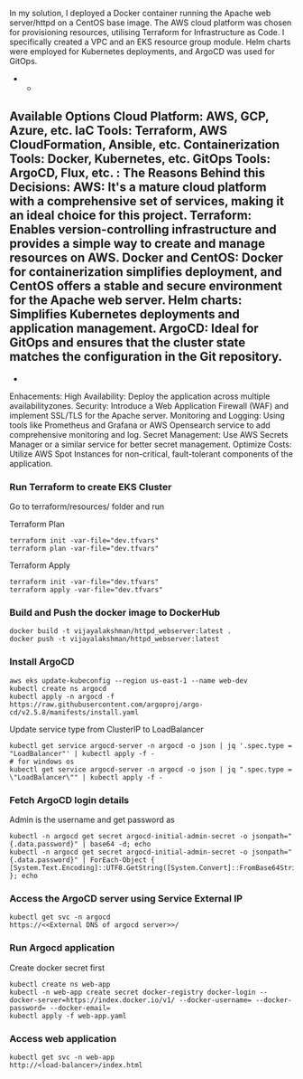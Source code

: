 In my solution, I deployed a Docker container running the Apache web server/httpd on a CentOS base image. The AWS cloud platform was chosen for provisioning resources,
utilising Terraform for Infrastructure as Code. I specifically created a VPC and an EKS resource group module. Helm charts were employed for Kubernetes deployments, and ArgoCD was used for GitOps.

- -
Available Options
Cloud Platform: AWS, GCP, Azure, etc.
IaC Tools: Terraform, AWS CloudFormation, Ansible, etc.
Containerization Tools: Docker, Kubernetes, etc.
GitOps Tools: ArgoCD, Flux, etc.
:
The Reasons Behind this Decisions:
AWS: It's a mature cloud platform with a comprehensive set of services, making it an ideal choice for this project.
Terraform: Enables version-controlling infrastructure and provides a simple way to create and manage resources on AWS.
Docker and CentOS: Docker for containerization simplifies deployment, and CentOS offers a stable and secure environment for the Apache web server.
Helm charts: Simplifies Kubernetes deployments and application management.
ArgoCD: Ideal for GitOps and ensures that the cluster state matches the configuration in the Git repository.
-
-
Enhacements:
High Availability: Deploy the application across multiple availabilityzones.
Security: Introduce a Web Application Firewall (WAF) and implement SSL/TLS for the Apache server.
Monitoring and Logging: Using tools like Prometheus and Grafana or AWS Opensearch service to add comprehensive monitoring and log.
Secret Management: Use AWS Secrets Manager or a similar service for better secret management.
Optimize Costs: Utilize AWS Spot Instances for non-critical, fault-tolerant components of the application.


### Run Terraform to create EKS Cluster

Go to terraform/resources/ folder and run 

Terraform Plan
```
terraform init -var-file="dev.tfvars"
terraform plan -var-file="dev.tfvars"
```

Terraform Apply
```
terraform init -var-file="dev.tfvars"
terraform apply -var-file="dev.tfvars"
```

### Build and Push the docker image to DockerHub

```
docker build -t vijayalakshman/httpd_webserver:latest .
docker push -t vijayalakshman/httpd_webserver:latest
```
### Install ArgoCD 

```
aws eks update-kubeconfig --region us-east-1 --name web-dev
kubectl create ns argocd
kubectl apply -n argocd -f https://raw.githubusercontent.com/argoproj/argo-cd/v2.5.8/manifests/install.yaml
```

Update service type from ClusterIP to LoadBalancer
```
kubectl get service argocd-server -n argocd -o json | jq '.spec.type = "LoadBalancer"' | kubectl apply -f -
# for windows os
kubectl get service argocd-server -n argocd -o json | jq ".spec.type = \"LoadBalancer\"" | kubectl apply -f -
```
### Fetch ArgoCD login details
Admin is the username and get password as

```
kubectl -n argocd get secret argocd-initial-admin-secret -o jsonpath="{.data.password}" | base64 -d; echo
kubectl -n argocd get secret argocd-initial-admin-secret -o jsonpath="{.data.password}" | ForEach-Object { [System.Text.Encoding]::UTF8.GetString([System.Convert]::FromBase64String($_)) }; echo
```

### Access the ArgoCD server using Service External IP

```
kubectl get svc -n argocd
https://<<External DNS of argocd server>>/
```

### Run Argocd application

Create docker secret first 

```
kubectl create ns web-app
kubectl -n web-app create secret docker-registry docker-login --docker-server=https://index.docker.io/v1/ --docker-username= --docker-password= --docker-email=
kubectl apply -f web-app.yaml
```

### Access web application 

```
kubectl get svc -n web-app
http://<load-balancer>/index.html
```
